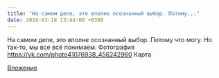 ```yaml
---
title: "На самом деле, это вполне осознанный выбор. Потому..."
date: 2018-03-18 13:44:00 +0300
---
```


На самом деле, это вполне осознанный выбор. Потому что могу.
Но так-то, мы все всё понимаем.
Фотография
<a class="vk-attach" href="https://vk.com/photo41076938_456242960">https://vk.com/photo41076938_456242960</a>
Карта

<a class="vk-attach" href="https://vk.com/photo41076938_456242960">Вложение</a>

